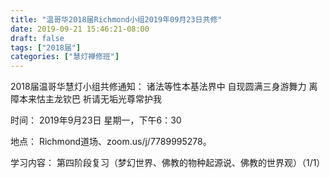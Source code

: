 ```yaml
---
title: "温哥华2018届Richmond小组2019年09月23日共修"
date: 2019-09-21 15:46:21-08:00
draft: false
tags: ["2018届"]
categories: ["慧灯禅修班"]
---
```

2018届温哥华慧灯小组共修通知：
诸法等性本基法界中
自现圆满三身游舞力
离障本来怙主龙钦巴
祈请无垢光尊常护我

时间：
2019年9月23日 星期一，下午6：30

地点：
Richmond道场、zoom.us/j/7789995278。

学习内容：
第四阶段复习（梦幻世界、佛教的物种起源说、佛教的世界观）（1/1）
